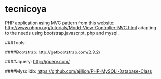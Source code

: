 tecnicoya
=========

PHP application using MVC pattern from this website: http://www.phpro.org/tutorials/Model-View-Controller-MVC.html adapting to the needs using bootstrap,javascript, php and mysql.

###Tools:

  ####Bootstrap: http://getbootstrap.com/2.3.2/
  
  ####Jquery: http://jquery.com/
  
  ####Mysqlidb: https://github.com/ajillion/PHP-MySQLi-Database-Class

